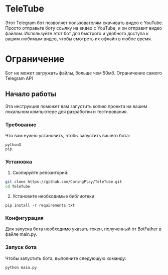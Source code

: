 # TeleTube

Этот Telegram бот позволяет пользователям скачивать видео с YouTube. Просто отправьте боту ссылку на видео с YouTube, и он отправит видео файлом. Используйте этот бот для быстрого и удобного доступа к вашим любимым видео, чтобы смотреть их офлайн в любое время.

# Ограничение
Бот не может загружать файлы, больше чем 50мб. Ограничение самого Telegram API

## Начало работы

Эта инструкция поможет вам запустить копию проекта на вашем локальном компьютере для разработки и тестирования.

### Требование

Что вам нужно установить, чтобы запустить вашего бота:
```
python3
pip
```
### Установка

1. Скопируйте репозиторий:

```bash
git clone https://github.com/CoringPlay/TeleTube.git
cd TeleTube
```

2. Установите необходимые библиотеки:

```
pip install -r requirements.txt
```

### Конфигурация

Для запуска бота необходимо указать токен, полученный от BotFather в файле main.py.

### Запуск бота

Чтобы запустить бота, выполните следующую команду:

```
python main.py
```
